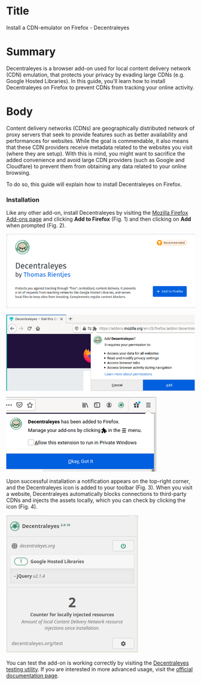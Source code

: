 # Title  #
Install a CDN-emulator on Firefox - Decentraleyes

# Summary #
Decentraleyes is a browser add-on used for local content delivery network (CDN) emulation, that protects your privacy by evading large CDNs (e.g. Google Hosted Libraries). In this guide, you'll learn how to install Decentraleyes on Firefox to prevent CDNs from tracking your online activity.

# Body #
Content delivery networks (CDNs) are geographically distributed network of proxy servers that seek to provide features such as better availability and performances for websites. While the goal is commendable, it also means that these CDN providers receive metadata related to the websites you visit (where they are setup). With this is mind, you might want to sacrifice the added convenience and avoid large CDN providers (such as Google and Cloudfare) to prevent them from obtaining any data related to your online browsing.

To do so, this guide will explain how to install Decentraleyes on Firefox.


### Installation ###
Like any other add-on, install Decentraleyes by visiting the [Mozilla Firefox Add-ons page][1] and clicking **Add to Firefox** (Fig. 1) and then clicking on **Add** when prompted (Fig. 2).

![Fig. 1: Download Decentraleyes](../../images/Firefox/decentraleyes-add.png?raw=true)

![Fig. 2: Add Decentraleyes to Firefox](../../images/Firefox/decentraleyes-prompt.png?raw=true)

![Fig. 3: Notification of successful installation](../../images/Firefox/decentraleyes-notify.png?raw=true)

Upon successful installation a notification appears on the top-right corner, and the Decentraleyes icon is added to your toolbar (Fig. 3). When you visit a website, Decentraleyes automatically blocks connections to third-party CDNs and injects the assets locally, which you can check by clicking the icon (Fig. 4).

![Fig. 4: Decentraleyes pop-up interface](../../images/Firefox/decentraleyes-test.png?raw=true)

You can test the add-on is working correctly by visiting the [Decentraleyes testing utility][2]. If you are interested in more advanced usage, visit the [official documentation page][3].

[1]: https://addons.mozilla.org/en-US/firefox/addon/decentraleyes/

[2]: https://decentraleyes.org/test/

[3]: https://git.synz.io/Synzvato/decentraleyes/-/wikis/
